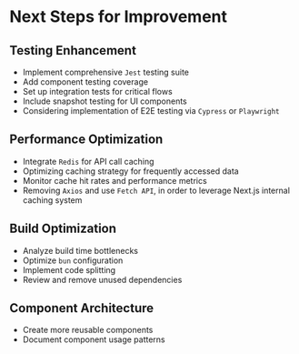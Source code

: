 # Next Steps for Improvement

## Testing Enhancement
- Implement comprehensive `Jest` testing suite
- Add component testing coverage
- Set up integration tests for critical flows
- Include snapshot testing for UI components
- Considering implementation of E2E testing via `Cypress` or `Playwright`

## Performance Optimization
- Integrate `Redis` for API call caching
- Optimizing caching strategy for frequently accessed data
- Monitor cache hit rates and performance metrics
- Removing `Axios` and use `Fetch API`, in order to leverage Next.js internal caching system

## Build Optimization
- Analyze build time bottlenecks
- Optimize `bun` configuration
- Implement code splitting
- Review and remove unused dependencies

## Component Architecture
- Create more reusable components
- Document component usage patterns